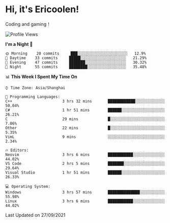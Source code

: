 # Hi, it's Ericoolen!
Coding and gaming！

<!--START_SECTION:waka-->
![Profile Views](http://img.shields.io/badge/Profile%20Views-0-blue)

**I'm a Night 🦉** 

```text
🌞 Morning    20 commits     ███░░░░░░░░░░░░░░░░░░░░░░   12.9% 
🌆 Daytime    33 commits     █████░░░░░░░░░░░░░░░░░░░░   21.29% 
🌃 Evening    47 commits     ███████░░░░░░░░░░░░░░░░░░   30.32% 
🌙 Night      55 commits     ████████░░░░░░░░░░░░░░░░░   35.48%

```


📊 **This Week I Spent My Time On** 

```text
⌚︎ Time Zone: Asia/Shanghai

💬 Programming Languages: 
C++                      3 hrs 32 mins       ████████████░░░░░░░░░░░░░   50.04% 
C#                       1 hr 51 mins        ██████░░░░░░░░░░░░░░░░░░░   26.21% 
C                        29 mins             █░░░░░░░░░░░░░░░░░░░░░░░░   7.06% 
Other                    22 mins             █░░░░░░░░░░░░░░░░░░░░░░░░   5.35% 
VimL                     9 mins              ░░░░░░░░░░░░░░░░░░░░░░░░░   2.34%

🔥 Editors: 
Neovim                   3 hrs 6 mins        ███████████░░░░░░░░░░░░░░   44.02% 
VS Code                  2 hrs 5 mins        ███████░░░░░░░░░░░░░░░░░░   29.64% 
Visual Studio            1 hr 51 mins        ██████░░░░░░░░░░░░░░░░░░░   26.33%

💻 Operating System: 
Windows                  3 hrs 57 mins       ██████████████░░░░░░░░░░░   55.98% 
Linux                    3 hrs 6 mins        ███████████░░░░░░░░░░░░░░   44.02%

```


 Last Updated on 27/09/2021
<!--END_SECTION:waka-->

